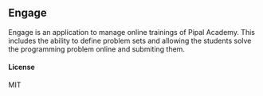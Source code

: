 ## Engage

Engage is an application to manage online trainings of Pipal Academy. This includes the ability to define problem sets and allowing the students solve the programming problem online and submiting them.

#### License

MIT
